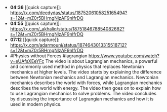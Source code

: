 - **04:36** [[quick capture]]:  https://x.com/deedydas/status/1875206105825165494?s=12&t=mZ0r5BHrngNlzAF9nIfrDQ
- **04:55** [[quick capture]]:  https://x.com/_akhaliq/status/1875184678854082682?s=12&t=mZ0r5BHrngNlzAF9nIfrDQ
- **07:12** [[quick capture]]:  https://x.com/adarmouni/status/1874643013315518712?s=12&t=mZ0r5BHrngNlzAF9nIfrDQ
- #Physics without Forces #lagrangian
  https://www.youtube.com/watch?v=eUAfsXEeYFc
  The video is about Lagrangian mechanics, a powerful and commonly used method in physics that replaces Newtonian mechanics at higher levels. The video starts by explaining the difference between Newtonian mechanics and Lagrangian mechanics. Newtonian mechanics describes the world with forces, while Lagrangian mechanics describes the world with energy. The video then goes on to explain how to use Lagrangian mechanics to solve problems. The video concludes by discussing the importance of Lagrangian mechanics and how it is used in modern physics.